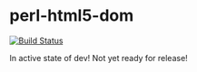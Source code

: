 # perl-html5-dom

[![Build Status](https://travis-ci.org/Azq2/perl-html5-dom.svg?branch=master)](https://travis-ci.org/Azq2/perl-html5-dom)

In active state of dev! Not yet ready for release!
